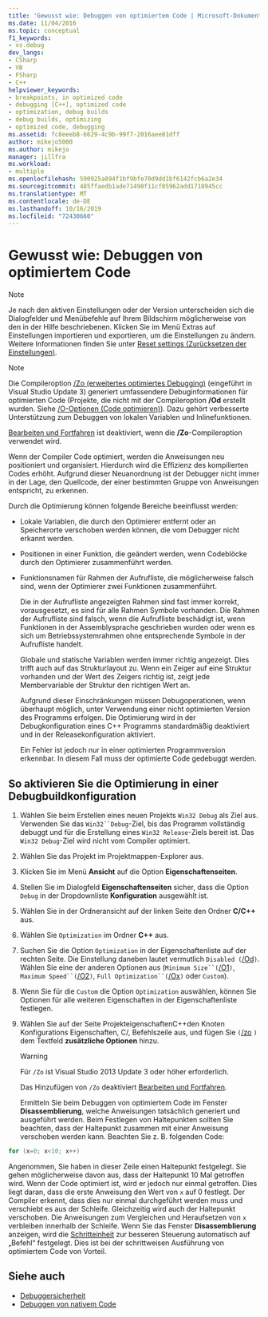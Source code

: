```yaml
---
title: 'Gewusst wie: Debuggen von optimiertem Code | Microsoft-Dokumentation'
ms.date: 11/04/2016
ms.topic: conceptual
f1_keywords:
- vs.debug
dev_langs:
- CSharp
- VB
- FSharp
- C++
helpviewer_keywords:
- breakpoints, in optimized code
- debugging [C++], optimized code
- optimization, debug builds
- debug builds, optimizing
- optimized code, debugging
ms.assetid: fc8eeeb8-6629-4c9b-99f7-2016aee81dff
author: mikejo5000
ms.author: mikejo
manager: jillfra
ms.workload:
- multiple
ms.openlocfilehash: 590925a894f1bf9bfe70d9dd1bf6142fcb6a2e34
ms.sourcegitcommit: 485ffaedb1ade71490f11cf05962add1718945cc
ms.translationtype: MT
ms.contentlocale: de-DE
ms.lasthandoff: 10/16/2019
ms.locfileid: "72430660"
---
```

# <a name="how-to-debug-optimized-code"></a>Gewusst wie: Debuggen von optimiertem Code

> [!NOTE]
> Je nach den aktiven Einstellungen oder der Version unterscheiden sich die Dialogfelder und Menübefehle auf Ihrem Bildschirm möglicherweise von den in der Hilfe beschriebenen. Klicken Sie im Menü Extras auf Einstellungen importieren und exportieren, um die Einstellungen zu ändern. Weitere Informationen finden Sie unter [Reset settings (Zurücksetzen der Einstellungen)](../ide/environment-settings.md#reset-settings).

> [!NOTE]
> Die Compileroption [/Zo (erweitertes optimiertes Debugging)](/cpp/build/reference/zo-enhance-optimized-debugging) (eingeführt in Visual Studio Update 3) generiert umfassendere Debuginformationen für optimierten Code (Projekte, die nicht mit der Compileroption **/Od** erstellt wurden. Siehe [/O-Optionen (Code optimieren)](/cpp/build/reference/o-options-optimize-code)). Dazu gehört verbesserte Unterstützung zum Debuggen von lokalen Variablen und Inlinefunktionen.
>
> [Bearbeiten und Fortfahren](../debugger/edit-and-continue-visual-csharp.md) ist deaktiviert, wenn die **/Zo**-Compileroption verwendet wird.

 Wenn der Compiler Code optimiert, werden die Anweisungen neu positioniert und organisiert. Hierdurch wird die Effizienz des kompilierten Codes erhöht. Aufgrund dieser Neuanordnung ist der Debugger nicht immer in der Lage, den Quellcode, der einer bestimmten Gruppe von Anweisungen entspricht, zu erkennen.

 Durch die Optimierung können folgende Bereiche beeinflusst werden:

- Lokale Variablen, die durch den Optimierer entfernt oder an Speicherorte verschoben werden können, die vom Debugger nicht erkannt werden.

- Positionen in einer Funktion, die geändert werden, wenn Codeblöcke durch den Optimierer zusammenführt werden.

- Funktionsnamen für Rahmen der Aufrufliste, die möglicherweise falsch sind, wenn der Optimierer zwei Funktionen zusammenführt.

  Die in der Aufrufliste angezeigten Rahmen sind fast immer korrekt, vorausgesetzt, es sind für alle Rahmen Symbole vorhanden. Die Rahmen der Aufrufliste sind falsch, wenn die Aufrufliste beschädigt ist, wenn Funktionen in der Assemblysprache geschrieben wurden oder wenn es sich um Betriebssystemrahmen ohne entsprechende Symbole in der Aufrufliste handelt.

  Globale und statische Variablen werden immer richtig angezeigt. Dies trifft auch auf das Strukturlayout zu. Wenn ein Zeiger auf eine Struktur vorhanden und der Wert des Zeigers richtig ist, zeigt jede Membervariable der Struktur den richtigen Wert an.

  Aufgrund dieser Einschränkungen müssen Debugoperationen, wenn überhaupt möglich, unter Verwendung einer nicht optimierten Version des Programms erfolgen. Die Optimierung wird in der Debugkonfiguration eines C++ Programms standardmäßig deaktiviert und in der Releasekonfiguration aktiviert.

  Ein Fehler ist jedoch nur in einer optimierten Programmversion erkennbar. In diesem Fall muss der optimierte Code gedebuggt werden.

## <a name="to-turn-on-optimization-in-a-debug-build-configuration"></a>So aktivieren Sie die Optimierung in einer Debugbuildkonfiguration

1. Wählen Sie beim Erstellen eines neuen Projekts `Win32 Debug` als Ziel aus. Verwenden Sie das `Win32``Debug`-Ziel, bis das Programm vollständig debuggt und für die Erstellung eines `Win32 Release`-Ziels bereit ist. Das `Win32 Debug`-Ziel wird nicht vom Compiler optimiert.

2. Wählen Sie das Projekt im Projektmappen-Explorer aus.

3. Klicken Sie im Menü **Ansicht** auf die Option **Eigenschaftenseiten**.

4. Stellen Sie im Dialogfeld **Eigenschaftenseiten** sicher, dass die Option `Debug` in der Dropdownliste **Konfiguration** ausgewählt ist.

5. Wählen Sie in der Ordneransicht auf der linken Seite den Ordner **C/C++** aus.

6. Wählen Sie `Optimization` im Ordner **C++** aus.

7. Suchen Sie die Option `Optimization` in der Eigenschaftenliste auf der rechten Seite. Die Einstellung daneben lautet vermutlich `Disabled (`[/Od](/cpp/build/reference/od-disable-debug)`)`. Wählen Sie eine der anderen Optionen aus (`Minimum Size``(`[/O1](/cpp/build/reference/o1-o2-minimize-size-maximize-speed)`)`, `Maximum Speed``(`[/O2](/cpp/build/reference/o1-o2-minimize-size-maximize-speed)`)`, `Full Optimization``(`[/Ox](/cpp/build/reference/ox-full-optimization)`)` oder `Custom`).

8. Wenn Sie für die `Custom` die Option `Optimization` auswählen, können Sie Optionen für alle weiteren Eigenschaften in der Eigenschaftenliste festlegen.

9. Wählen Sie auf der Seite ProjekteigenschaftenC++den Knoten Konfigurations Eigenschaften, C/, Befehlszeile aus, und fügen Sie `(`[/zo](/cpp/build/reference/zo-enhance-optimized-debugging) `)` dem Textfeld **zusätzliche Optionen** hinzu.

    > [!WARNING]
    > Für `/Zo` ist Visual Studio 2013 Update 3 oder höher erforderlich.
    >
    >  Das Hinzufügen von `/Zo` deaktiviert [Bearbeiten und Fortfahren](../debugger/edit-and-continue-visual-csharp.md).

   Ermitteln Sie beim Debuggen von optimiertem Code im Fenster **Disassemblierung**, welche Anweisungen tatsächlich generiert und ausgeführt werden. Beim Festlegen von Haltepunkten sollten Sie beachten, dass der Haltepunkt zusammen mit einer Anweisung verschoben werden kann. Beachten Sie z. B. folgenden Code:

```cpp
for (x=0; x<10; x++)
```

 Angenommen, Sie haben in dieser Zeile einen Haltepunkt festgelegt. Sie gehen möglicherweise davon aus, dass der Haltepunkt 10 Mal getroffen wird. Wenn der Code optimiert ist, wird er jedoch nur einmal getroffen. Dies liegt daran, dass die erste Anweisung den Wert von `x` auf 0 festlegt. Der Compiler erkennt, dass dies nur einmal durchgeführt werden muss und verschiebt es aus der Schleife. Gleichzeitig wird auch der Haltepunkt verschoben. Die Anweisungen zum Vergleichen und Heraufsetzen von `x` verbleiben innerhalb der Schleife. Wenn Sie das Fenster **Disassemblierung** anzeigen, wird die [Schritteinheit](/previous-versions/visualstudio/visual-studio-2010/ek13f001(v=vs.100)) zur besseren Steuerung automatisch auf „Befehl“ festgelegt. Dies ist bei der schrittweisen Ausführung von optimiertem Code von Vorteil.

## <a name="see-also"></a>Siehe auch

- [Debuggersicherheit](../debugger/debugger-security.md)
- [Debuggen von nativem Code](../debugger/debugging-native-code.md)